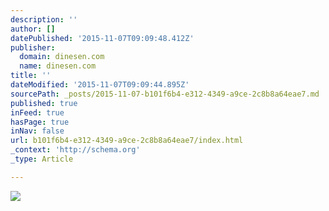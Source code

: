 ```yaml
---
description: ''
author: []
datePublished: '2015-11-07T09:09:48.412Z'
publisher:
  domain: dinesen.com
  name: dinesen.com
title: ''
dateModified: '2015-11-07T09:09:44.895Z'
sourcePath: _posts/2015-11-07-b101f6b4-e312-4349-a9ce-2c8b8a64eae7.md
published: true
inFeed: true
hasPage: true
inNav: false
url: b101f6b4-e312-4349-a9ce-2c8b8a64eae7/index.html
_context: 'http://schema.org'
_type: Article

---
```

![](http://dinesen.com/wp-content/uploads/cache/2015/01/H35x450-12-m-LHS-Bjarnhoff-03-bord-8-m/1508491586.jpg)